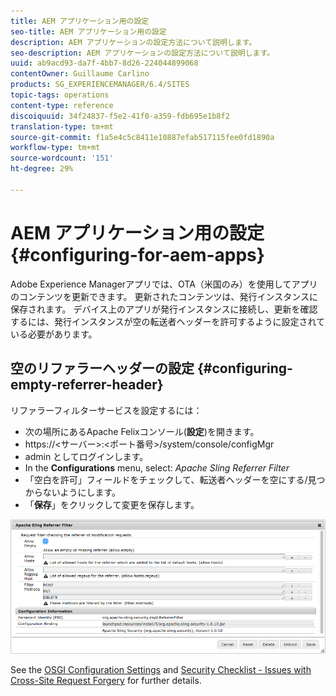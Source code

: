 ```yaml
---
title: AEM アプリケーション用の設定
seo-title: AEM アプリケーション用の設定
description: AEM アプリケーションの設定方法について説明します。
seo-description: AEM アプリケーションの設定方法について説明します。
uuid: ab9acd93-da7f-4bb7-8d26-224044899068
contentOwner: Guillaume Carlino
products: SG_EXPERIENCEMANAGER/6.4/SITES
topic-tags: operations
content-type: reference
discoiquuid: 34f24837-f5e2-41f0-a359-fdb695e1b8f2
translation-type: tm+mt
source-git-commit: f1a5e4c5c8411e10887efab517115fee0fd1890a
workflow-type: tm+mt
source-wordcount: '151'
ht-degree: 29%

---
```



# AEM アプリケーション用の設定{#configuring-for-aem-apps}

Adobe Experience Managerアプリでは、OTA（米国のみ）を使用してアプリのコンテンツを更新できます。 更新されたコンテンツは、発行インスタンスに保存されます。 デバイス上のアプリが発行インスタンスに接続し、更新を確認するには、発行インスタンスが空の転送者ヘッダーを許可するように設定されている必要があります。

## 空のリファラーヘッダーの設定 {#configuring-empty-referrer-header}

リファラーフィルターサービスを設定するには：

* 次の場所にあるApache Felixコンソール(**設定**)を開きます。
* https://&lt;サーバー>:&lt;ポート番号>/system/console/configMgr
* admin としてログインします。
* In the **Configurations** menu, select: *Apache Sling Referrer Filter*
* 「空白を許可」フィールドをチェックして、転送者ヘッダーを空にする/見つからないようにします。
* 「**保存**」をクリックして変更を保存します。

![chlimage_1-58](assets/chlimage_1-58.png)

See the [OSGI Configuration Settings](/help/sites-deploying/osgi-configuration-settings.md) and [Security Checklist - Issues with Cross-Site Request Forgery](/help/sites-administering/security-checklist.md#protect-against-cross-site-request-forgery) for further details.
